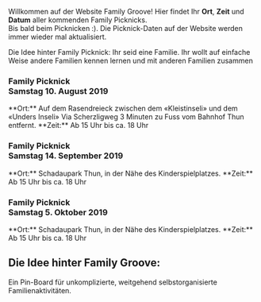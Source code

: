 Willkommen auf der Website Family Groove! Hier findet Ihr **Ort**, **Zeit** und **Datum** aller kommenden Family Picknicks.<br>Bis bald beim Picknicken :). Die Picknick-Daten auf der Website werden immer wieder mal aktualisiert.<br>

Die Idee hinter Family Picknick: Ihr seid eine Familie.  Ihr wollt auf einfache Weise andere Familien kennen lernen und mit anderen Familien zusammen 

<h3>Family Picknick<br>Samstag 10. August 2019</h3>
**Ort:** Auf dem Rasendreieck zwischen dem «Kleistinseli» und dem «Unders Inseli» 
Via Scherzligweg 3 Minuten zu Fuss vom Bahnhof Thun entfernt.
**Zeit:** Ab 15 Uhr bis ca. 18 Uhr
<h3>Family Picknick<br>Samstag 14. September 2019</h3>
**Ort:** Schadaupark Thun, in der Nähe des Kinderspielplatzes.
**Zeit:** Ab 15 Uhr bis ca. 18 Uhr
<h3>Family Picknick<br>Samstag 5. Oktober 2019</h3>
**Ort:** Schadaupark Thun, in der Nähe des Kinderspielplatzes.
**Zeit:** Ab 15 Uhr bis ca. 18 Uhr

<h2>Die Idee hinter Family Groove:</h3>
Ein Pin-Board für unkomplizierte, weitgehend selbstorganisierte Familienaktivitäten. 

